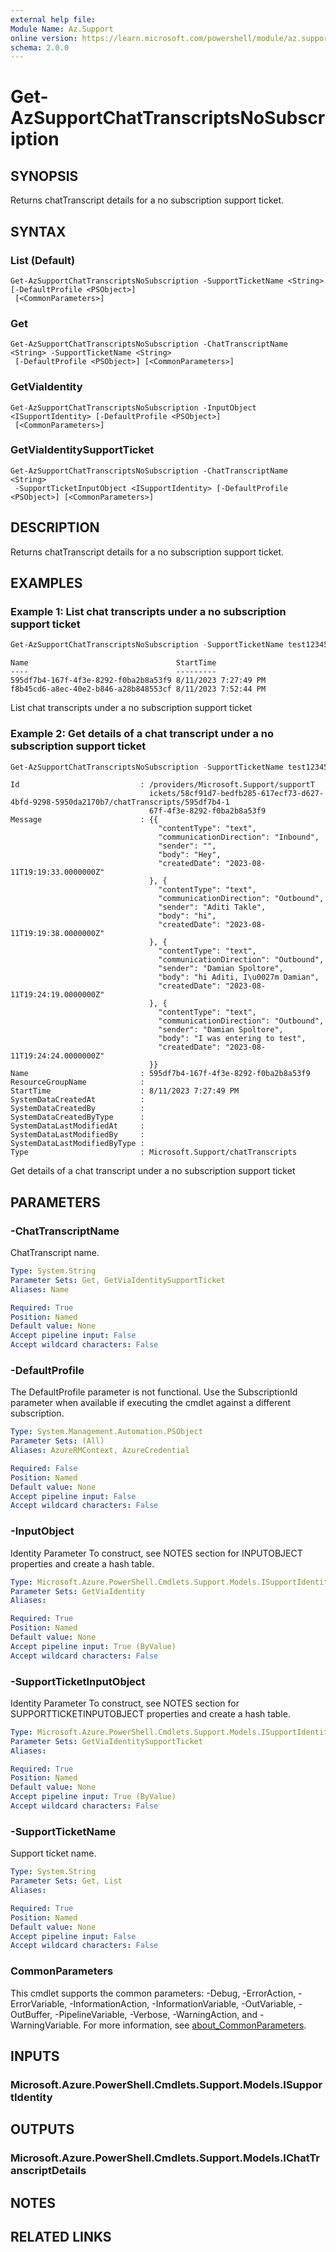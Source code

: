 ```yaml
---
external help file:
Module Name: Az.Support
online version: https://learn.microsoft.com/powershell/module/az.support/get-azsupportchattranscriptsnosubscription
schema: 2.0.0
---
```


# Get-AzSupportChatTranscriptsNoSubscription

## SYNOPSIS
Returns chatTranscript details for a no subscription support ticket.

## SYNTAX

### List (Default)
```
Get-AzSupportChatTranscriptsNoSubscription -SupportTicketName <String> [-DefaultProfile <PSObject>]
 [<CommonParameters>]
```

### Get
```
Get-AzSupportChatTranscriptsNoSubscription -ChatTranscriptName <String> -SupportTicketName <String>
 [-DefaultProfile <PSObject>] [<CommonParameters>]
```

### GetViaIdentity
```
Get-AzSupportChatTranscriptsNoSubscription -InputObject <ISupportIdentity> [-DefaultProfile <PSObject>]
 [<CommonParameters>]
```

### GetViaIdentitySupportTicket
```
Get-AzSupportChatTranscriptsNoSubscription -ChatTranscriptName <String>
 -SupportTicketInputObject <ISupportIdentity> [-DefaultProfile <PSObject>] [<CommonParameters>]
```

## DESCRIPTION
Returns chatTranscript details for a no subscription support ticket.

## EXAMPLES

### Example 1: List chat transcripts under a no subscription support ticket
```powershell
Get-AzSupportChatTranscriptsNoSubscription -SupportTicketName test12345
```

```output
Name                                 StartTime
----                                 ---------
595df7b4-167f-4f3e-8292-f0ba2b8a53f9 8/11/2023 7:27:49 PM
f8b45cd6-a8ec-40e2-b846-a28b848553cf 8/11/2023 7:52:44 PM
```

List chat transcripts under a no subscription support ticket

### Example 2: Get details of a chat transcript under a no subscription support ticket
```powershell
Get-AzSupportChatTranscriptsNoSubscription -SupportTicketName test12345 -Name 595df7b4-167f-4f3e-8292-f0ba2b8a53f9
```

```output
Id                           : /providers/Microsoft.Support/supportT
                               ickets/58cf91d7-bedfb285-617ecf73-d627-4bfd-9298-5950da2170b7/chatTranscripts/595df7b4-1
                               67f-4f3e-8292-f0ba2b8a53f9
Message                      : {{
                                 "contentType": "text",
                                 "communicationDirection": "Inbound",
                                 "sender": "",
                                 "body": "Hey",
                                 "createdDate": "2023-08-11T19:19:33.0000000Z"
                               }, {
                                 "contentType": "text",
                                 "communicationDirection": "Outbound",
                                 "sender": "Aditi Takle",
                                 "body": "hi",
                                 "createdDate": "2023-08-11T19:19:38.0000000Z"
                               }, {
                                 "contentType": "text",
                                 "communicationDirection": "Outbound",
                                 "sender": "Damian Spoltore",
                                 "body": "hi Aditi, I\u0027m Damian",
                                 "createdDate": "2023-08-11T19:24:19.0000000Z"
                               }, {
                                 "contentType": "text",
                                 "communicationDirection": "Outbound",
                                 "sender": "Damian Spoltore",
                                 "body": "I was entering to test",
                                 "createdDate": "2023-08-11T19:24:24.0000000Z"
                               }}
Name                         : 595df7b4-167f-4f3e-8292-f0ba2b8a53f9
ResourceGroupName            :
StartTime                    : 8/11/2023 7:27:49 PM
SystemDataCreatedAt          :
SystemDataCreatedBy          :
SystemDataCreatedByType      :
SystemDataLastModifiedAt     :
SystemDataLastModifiedBy     :
SystemDataLastModifiedByType :
Type                         : Microsoft.Support/chatTranscripts
```

Get details of a chat transcript under a no subscription support ticket

## PARAMETERS

### -ChatTranscriptName
ChatTranscript name.

```yaml
Type: System.String
Parameter Sets: Get, GetViaIdentitySupportTicket
Aliases: Name

Required: True
Position: Named
Default value: None
Accept pipeline input: False
Accept wildcard characters: False
```

### -DefaultProfile
The DefaultProfile parameter is not functional.
Use the SubscriptionId parameter when available if executing the cmdlet against a different subscription.

```yaml
Type: System.Management.Automation.PSObject
Parameter Sets: (All)
Aliases: AzureRMContext, AzureCredential

Required: False
Position: Named
Default value: None
Accept pipeline input: False
Accept wildcard characters: False
```

### -InputObject
Identity Parameter
To construct, see NOTES section for INPUTOBJECT properties and create a hash table.

```yaml
Type: Microsoft.Azure.PowerShell.Cmdlets.Support.Models.ISupportIdentity
Parameter Sets: GetViaIdentity
Aliases:

Required: True
Position: Named
Default value: None
Accept pipeline input: True (ByValue)
Accept wildcard characters: False
```

### -SupportTicketInputObject
Identity Parameter
To construct, see NOTES section for SUPPORTTICKETINPUTOBJECT properties and create a hash table.

```yaml
Type: Microsoft.Azure.PowerShell.Cmdlets.Support.Models.ISupportIdentity
Parameter Sets: GetViaIdentitySupportTicket
Aliases:

Required: True
Position: Named
Default value: None
Accept pipeline input: True (ByValue)
Accept wildcard characters: False
```

### -SupportTicketName
Support ticket name.

```yaml
Type: System.String
Parameter Sets: Get, List
Aliases:

Required: True
Position: Named
Default value: None
Accept pipeline input: False
Accept wildcard characters: False
```

### CommonParameters
This cmdlet supports the common parameters: -Debug, -ErrorAction, -ErrorVariable, -InformationAction, -InformationVariable, -OutVariable, -OutBuffer, -PipelineVariable, -Verbose, -WarningAction, and -WarningVariable. For more information, see [about_CommonParameters](http://go.microsoft.com/fwlink/?LinkID=113216).

## INPUTS

### Microsoft.Azure.PowerShell.Cmdlets.Support.Models.ISupportIdentity

## OUTPUTS

### Microsoft.Azure.PowerShell.Cmdlets.Support.Models.IChatTranscriptDetails

## NOTES

## RELATED LINKS

